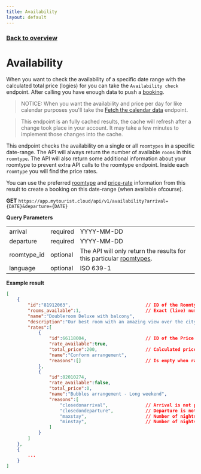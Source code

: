 ```yaml
---
title: Availability
layout: default
---
```


### [Back to overview](index.html#api-endpoints)

# Availability
When you want to check the availability of a specific date range with the calculated total price (logies) for you can take the `Availability check` endpoint. After calling you have enough data to push a <a href="bookings.html">booking</a>. 

> NOTICE: When you want the availability and price per day for like calendar purposes you'll take the [Fetch the calendar data](calendar.html#fetch-the-calendar-data) endpoint. 

>This endpoint is an fully cached results, the cache will refresh after a change took place in your account. It may take a few minutes to implement those changes into the cache.

This endpoint checks the availability on a single or all `roomtypes` in a specific date-range. The API will always return the number of available `rooms` in this `roomtype`. The API will also return some additional information about your roomtype to prevent extra API calls to the roomtype endpoint. Inside each `roomtype` you will find the price rates.

You can use the preferred [roomtype](roomtypes.html) and [price-rate](price-rates.html) information from this result to create a booking on this date-range (when available ofcourse).

**GET** `https://app.mytourist.cloud/api/v1/availability?arrival={DATE}&departure={DATE}`

**Query Parameters**
<table>
    <tr><td>arrival</td><td>required</td><td>YYYY-MM-DD</td></tr>    
    <tr><td>departure</td><td>required</td><td>YYYY-MM-DD</td></tr>
    <tr><td>roomtype_id</td><td>optional</td><td>The API will only return the results for this particular <a href="roomtypes.html">roomtypes</a>.</td></tr>
    <tr><td>language</td><td>optional</td><td>ISO 639-1</td></tr>
</table>

**Example result**
```JSON
[
    {
        "id":"81912063",                            // ID of the Roomtype.
        "rooms_available":1,                        // Exact (live) number of available rooms inside this roomtype.
        "name":"Doubleroom Deluxe with balcony",
        "description":"Our best room with an amazing view over the city!",
        "rates":[
            {
                "id":66118004,                      // ID of the Price rate.
                "rate_available":true,
                "total_price":200,                  // Calculated price (without additional bookable addons)
                "name":"Conform arrangement",
                "reasons":[]                        // Is empty when rate is available.
            },
            {
                "id":82010274,
                "rate_available":false,
                "total_price":0,
                "name":"Bubbles arrangement - Long weekend",
                "reasons":[
                    "closedonarrival",              // Arrival is not possible for this rate on this day.
                    "closedondeparture",            // Departure is not possible for this rate on this day.
                    "maxstay",                      // Number of nights extends the maxstay.
                    "minstay",                      // Number of nights is less than minstay.
                ]
            }
        ]
    },
    {
        ...
    }
]
```